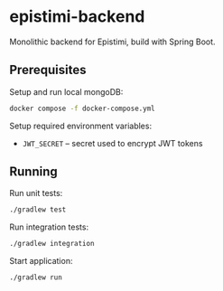 # epistimi-backend

Monolithic backend for Epistimi, build with Spring Boot.

## Prerequisites

Setup and run local mongoDB:

```bash
docker compose -f docker-compose.yml
```

Setup required environment variables:
* `JWT_SECRET` – secret used to encrypt JWT tokens

## Running

Run unit tests:

```bash
./gradlew test
```

Run integration tests:

```bash
./gradlew integration
```

Start application:

```bash
./gradlew run
```
